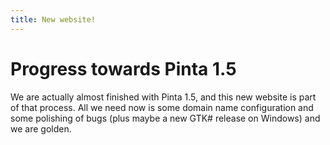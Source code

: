 ```yaml
---
title: New website!
---
```


Progress towards Pinta 1.5
===========

We are actually almost finished with Pinta 1.5, and this new website is part of that process. All we need now is some domain name configuration and some polishing of bugs (plus maybe a new GTK# release on Windows) and we are golden.
